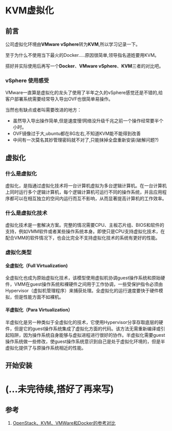 #	KVM虚拟化



## 前言

公司虚拟化环境由**VMware vSphere**转为**KVM**,所以学习记录一下。

至于为什么不使用当下最火的Docker.....原因很简单,领导指名道姓要用KVM。

搭好并实际使用后再写一个**Docker**、**VMware vSphere**、**KVM**三者的对比吧。

###	vSphere 使用感受

VMware一直算是虚拟化的龙头了使用了半年之久的vSphere感觉还是不错的,给客户部署系统需要经常导入导出OVF也很简单易操作。

当然也有缺点或者叫需要改进的地方：

- 虽然导入导出操作简单,但是速度慢!网络没升级千兆之前一个操作经常要半个小时。
- OVF镜像过于大,ubuntu都在8G左右,不知道KVM能不能得到改善
- 中间有一次莫名其妙管理密码就不对了,只能抹掉全盘重新安装(破解问题?)



## 虚拟化

### 什么是虚拟化

​	虚拟化，是指通过虚拟化技术将一台计算机虚拟为多台逻辑计算机。在一台计算机上同时运行多个逻辑计算机，每个逻辑计算机可运行不同的操作系统，并且应用程序都可以在相互独立的空间内运行而互不影响，从而显著提高计算机的工作效率。

### 什么是虚拟化技术

​	虚拟化技术是一套解决方案。完整的情况需要CPU、主板芯片组、BIOS和软件的支持，例如VMM软件或者某些操作系统本身。即使只是CPU支持虚拟化技术，在配合VMM的软件情况下，也会比完全不支持虚拟化技术的系统有更好的性能。

### 虚拟化类型

#### 全虚拟化（Full Virtualization)
​	全虚拟化也成为原始虚拟化技术，该模型使用虚拟机协调guest操作系统和原始硬件，VMM在guest操作系统和裸硬件之间用于工作协调，一些受保护指令必须由Hypervisor（虚拟机管理程序）来捕获处理。全虚拟化的运行速度要快于硬件模拟，但是性能方面不如裸机。

#### 半虚拟化（Para Virtualization）
​	半虚拟化是另一种类似于全虚拟化的技术，它使用Hypervisor分享存取底层的硬件，但是它的guest操作系统集成了虚拟化方面的代码。该方法无需重新编译或引起陷阱，因为操作系统自身能够与虚拟进程进行很好的协作。半虚拟化需要guest操作系统做一些修改，使guest操作系统意识到自己是处于虚拟化环境的，但是半虚拟化提供了与原操作系统相近的性能。



## 开始安装

#	(...未完待续,搭好了再来写)





## 参考

1. [OpenStack、KVM、VMWare和Docker的参考对比](https://www.cnblogs.com/tongxiaoda/p/8559259.html)

